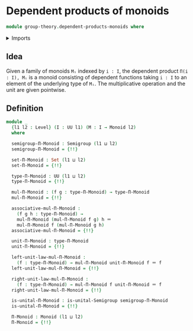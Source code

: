 # Dependent products of monoids

```agda
module group-theory.dependent-products-monoids where
```

<details><summary>Imports</summary>

```agda
open import foundation.dependent-pair-types
open import foundation.function-extensionality
open import foundation.identity-types
open import foundation.sets
open import foundation.universe-levels

open import group-theory.dependent-products-semigroups
open import group-theory.monoids
open import group-theory.semigroups
```

</details>

## Idea

Given a family of monoids `Mᵢ` indexed by `i : I`, the dependent product
`Π(i : I), Mᵢ` is a monoid consisting of dependent functions taking `i : I` to
an element of the underlying type of `Mᵢ`. The multiplicative operation and the
unit are given pointwise.

## Definition

```agda
module _
  {l1 l2 : Level} (I : UU l1) (M : I → Monoid l2)
  where

  semigroup-Π-Monoid : Semigroup (l1 ⊔ l2)
  semigroup-Π-Monoid = {!!}

  set-Π-Monoid : Set (l1 ⊔ l2)
  set-Π-Monoid = {!!}

  type-Π-Monoid : UU (l1 ⊔ l2)
  type-Π-Monoid = {!!}

  mul-Π-Monoid : (f g : type-Π-Monoid) → type-Π-Monoid
  mul-Π-Monoid = {!!}

  associative-mul-Π-Monoid :
    (f g h : type-Π-Monoid) →
    mul-Π-Monoid (mul-Π-Monoid f g) h ＝
    mul-Π-Monoid f (mul-Π-Monoid g h)
  associative-mul-Π-Monoid = {!!}

  unit-Π-Monoid : type-Π-Monoid
  unit-Π-Monoid = {!!}

  left-unit-law-mul-Π-Monoid :
    (f : type-Π-Monoid) → mul-Π-Monoid unit-Π-Monoid f ＝ f
  left-unit-law-mul-Π-Monoid = {!!}

  right-unit-law-mul-Π-Monoid :
    (f : type-Π-Monoid) → mul-Π-Monoid f unit-Π-Monoid ＝ f
  right-unit-law-mul-Π-Monoid = {!!}

  is-unital-Π-Monoid : is-unital-Semigroup semigroup-Π-Monoid
  is-unital-Π-Monoid = {!!}

  Π-Monoid : Monoid (l1 ⊔ l2)
  Π-Monoid = {!!}
```
